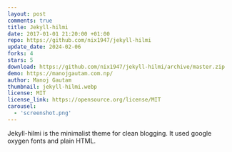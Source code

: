 ```yaml
---
layout: post
comments: true
title: Jekyll-hilmi
date: 2017-01-01 21:20:00 +01:00
repo: https://github.com/nix1947/jekyll-hilmi
update_date: 2024-02-06
forks: 4
stars: 5
download: https://github.com/nix1947/jekyll-hilmi/archive/master.zip
demo: https://manojgautam.com.np/
author: Manoj Gautam
thumbnail: jekyll-hilmi.webp
license: MIT
license_link: https://opensource.org/license/MIT
carousel:
  - 'screenshot.png'
---
```


Jekyll-hilmi is the minimalist theme for clean blogging. It used google oxygen fonts and plain HTML.
